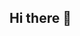 ## Hi there 👋

<!--
**igor-holt/Igor-Holt** is a ✨ _special_ ✨ repository because its `README.md` (this file) appears on your GitHub profile.

Highly motivated software engineer and data scientist with experience in machine learning, natural language processing, and web development. Passionate about innovation, collaboration, and continuous learning.

Expertise

- Programming languages: Python, JavaScript, Java
- Technologies: TensorFlow, PyTorch, React, Node.js
- Data science tools: Pandas, NumPy, Matplotlib, Scikit-learn

Current Projects

- [Your current project 1]
- [Your current project 2]

Interests

- AI/ML research and applications
- Data visualization and storytelling
- Full-stack web development

Collaboration

Open to collaborating on projects involving:

- Machine learning model development
- Data analysis and visualization
- Web application development
